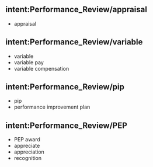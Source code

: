 ## intent:Performance_Review/appraisal
- appraisal

## intent:Performance_Review/variable
- variable 
- variable pay
- variable compensation

## intent:Performance_Review/pip
- pip
- performance improvement plan

## intent:Performance_Review/PEP
- PEP award
- appreciate
- appreciation
- recognition